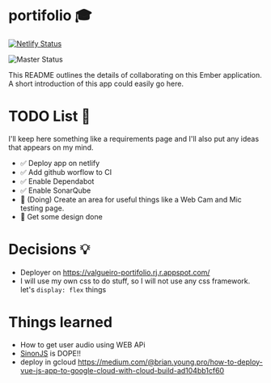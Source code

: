 # portifolio 🎓

[![Netlify Status](https://api.netlify.com/api/v1/badges/7e7b4aa0-c3d7-4e3f-9be4-a55b3bce6d94/deploy-status)](https://app.netlify.com/sites/valgueiro-portifolio/deploys)

![Master Status](https://github.com/Valgueiro/portifolio/workflows/Test%20Package/badge.svg?branch=master&event=push)

This README outlines the details of collaborating on this Ember application.
A short introduction of this app could easily go here.

# TODO List 🔨

I'll keep here something like a requirements page and I'll also put any ideas that appears on my mind.

- ✅ Deploy app on netlify
- ✅ Add github worflow to CI
- ✅ Enable Dependabot
- ✅ Enable SonarQube
- 🔲 (Doing) Create an area for useful things like a Web Cam and Mic testing page.
- 🔲 Get some design done

# Decisions 💡
- Deployer on https://valgueiro-portifolio.rj.r.appspot.com/
- I will use my own css to do stuff, so I will not use any css framework. let's `display: flex` things

# Things learned

- How to get user audio using WEB APi
- [SinonJS](https://sinonjs.org/) is DOPE!!
- deploy in gcloud https://medium.com/@brian.young.pro/how-to-deploy-vue-js-app-to-google-cloud-with-cloud-build-ad104bb1cf60

